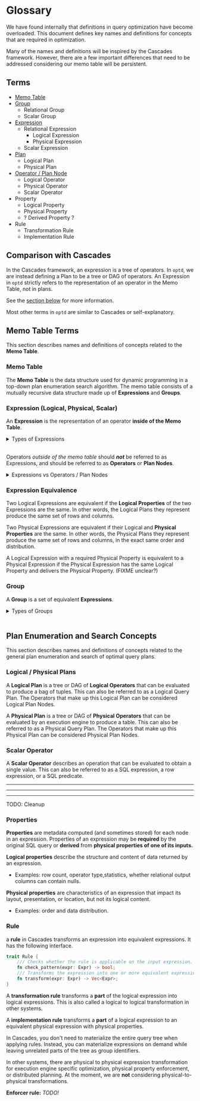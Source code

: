# Glossary

We have found internally that definitions in query optimization have become overloaded. This
document defines key names and definitions for concepts that are required in optimization.

Many of the names and definitions will be inspired by the Cascades framework. However, there are a
few important differences that need to be addressed considering our memo table will be persistent.

## Terms

-   [Memo Table](#memo-table)
-   [Group](#group)
    -   Relational Group
    -   Scalar Group
-   [Expression](#expression-logical-physical-scalar)
    -   Relational Expression
        -   Logical Expression
        -   Physical Expression
    -   Scalar Expression
-   [Plan](#logical--physical-plans)
    -   Logical Plan
    -   Physical Plan
-   [Operator / Plan Node](#logical--physical-plans)
    -   Logical Operator
    -   Physical Operator
    -   Scalar Operator
-   Property
    -   Logical Property
    -   Physical Property
    -   ? Derived Property ?
-   Rule
    -   Transformation Rule
    -   Implementation Rule

## Comparison with Cascades

In the Cascades framework, an expression is a tree of operators. In `optd`, we are instead defining
a Plan to be a tree or DAG of operators. An Expression in `optd` strictly refers to the
representation of an operator in the Memo Table, not in plans.

See the [section below](#expression-logical-physical-scalar) for more information.

Most other terms in `optd` are similar to Cascades or self-explanatory.

## Memo Table Terms

This section describes names and definitions of concepts related to the **Memo Table**.

### Memo Table

The **Memo Table** is the data structure used for dynamic programming in a top-down plan enumeration
search algorithm. The memo table consists of a mutually recursive data structure made up of
**Expressions** and **Groups**.

### Expression (Logical, Physical, Scalar)

An **Expression** is the representation of an operator **inside of the Memo Table**.

<details>

<summary> Types of Expressions </summary>

There are two types of Expressions, **Relational Expressions** and **Scalar Expressions**. A
Relational Expression can be either a **Logical Expression** or a **Physical Expression**.

Examples of Logical Expressions include Logical Scan, Logical Join, or Logical Sort Expressions.

Examples of Physical Expressions include Table Scan, Hash Join, or Sort Merge Join.

Examples of Scalar Expressions include the expressions `t1.a < 42` or `t1.b = t2.c`.

Note that different kinds of Expressions can be named the same as Operators or Plan Nodes, but
Expressions solely indicate objects in the Memo Table.

</details>

<br>

Operators _outside of the memo table_ should _**not**_ be referred to as Expressions, and should
be referred to as **Operators** or **Plan Nodes**.

<details>

<summary> Expressions vs Operators / Plan Nodes </summary>

Notably, when we refer to an Expression, _we are specifically talking about the representation of_
_operators inside the memo table_. A logical operator from an incoming logical plan should _not_
be called an Logical Expression, and similarly a physical execution operator in the final output
physical plan should also _not_ be called an Physical Expression.

Those should be referred to as **Logical/Physical Operators** or **Logical/Physical Plan Nodes**.

Another key difference between Plan Nodes and Expressions is that Expressions have 0 or more
**Group Identifiers** as children, not other Plan Nodes as children.

</details>

### Expression Equivalence

Two Logical Expressions are equivalent if the **Logical Properties** of the two Expressions are the
same. In other words, the Logical Plans they represent produce the same set of rows and columns.

Two Physical Expressions are equivalent if their Logical and **Physical Properties** are the same.
In other words, the Physical Plans they represent produce the same set of rows and columns, in the
exact same order and distribution.

A Logical Expression with a required Physical Property is equivalent to a Physical Expression if the
Physical Expression has the same Logical Property and delivers the Physical Property. (FIXME unclear?)

### Group

A **Group** is a set of equivalent **Expressions**.

<details>

<summary> Types of Groups </summary>

We follow the definition of groups in the Volcano and Cascades frameworks. From the EQOP Microsoft
article (Section 2.2, page 205):

> In the memo, each class of equivalent expressions is called an _equivalence class_ or a _group_,
> and all equivalent expressions within the class are called _group expressions_ or simply
> _expressions_.

A **Relational Group** is a set of 1 or more equivalent Logical Expressions and 0 or more equivalent
Physical Expressions.

A **Scalar Group** consists of equivalent Scalar Expressions.

</details>

<br>

## Plan Enumeration and Search Concepts

This section describes names and definitions of concepts related to the general plan enumeration and
search of optimal query plans.

### Logical / Physical Plans

A **Logical Plan** is a tree or DAG of **Logical Operators** that can be evaluated to produce a bag
of tuples. This can also be referred to as a Logical Query Plan. The Operators that make up this
Logical Plan can be considered Logical Plan Nodes.

A **Physical Plan** is a tree or DAG of **Physical Operators** that can be evaluated by an execution
engine to produce a table. This can also be referred to as a Physical Query Plan. The Operators that
make up this Physical Plan can be considered Physical Plan Nodes.

### Scalar Operator

A **Scalar Operator** describes an operation that can be evaluated to obtain a single value. This
can also be referred to as a SQL expression, a row expression, or a SQL predicate.

---
---
---

TODO: Cleanup

### Properties

**Properties** are metadata computed (and sometimes stored) for each node in an expression.
Properties of an expression may be **required** by the original SQL query or **derived** from **physical properties of one of its inputs.**

**Logical properties** describe the structure and content of data returned by an expression.

-   Examples: row count, operator type,statistics, whether relational output columns can contain nulls.

**Physical properties** are characteristics of an expression that
impact its layout, presentation, or location, but not its logical content.

-   Examples: order and data distribution.

### Rule

a **rule** in Cascades transforms an expression into equivalent expressions. It has the following interface.

```rust
trait Rule {
    /// Checks whether the rule is applicable on the input expression.
	fn check_pattern(expr: Expr) -> bool;
    /// Transforms the expression into one or more equivalent expressions.
	fn transform(expr: Expr) -> Vec<Expr>;
}
```

A **transformation rule** transforms a **part** of the logical expression into logical expressions. This is also called a logical to logical transformation in other systems.

A **implementation rule** transforms a **part** of a logical expression to an equivalent physical expression with physical properties.

In Cascades, you don't need to materialize the entire query tree when applying rules. Instead, you can materialize expressions on demand while leaving unrelated parts of the tree as group identifiers.

In other systems, there are physical to physical expression transformation for execution engine specific optimization, physical property enforcement, or distributed planning. At the moment, we are **not** considering physical-to-physical transformations.

**Enforcer rule:** _TODO!_
